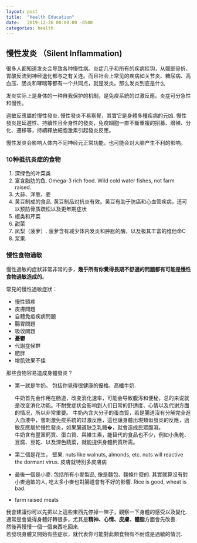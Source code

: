 ```yaml
---
layout: post
title:  "Health Education"
date:   2019-12-26 00:00:00 -0500
categories: health
---
```


## 慢性发炎 （Silent Inflammation)

很多人都知道发炎会导致各种慢性病。炎症几乎和所有的疾病挂钩，从髋部骨折、胃酸反流到神经退化都与之有关连。而且社会上常见的疾病如关节炎、糖尿病、高血压、肠炎和哮喘等都有一个共同点，就是发炎。那么发炎到底是什么

发炎实际上是身体的一种自我保护的机制，是免疫系統的过激反應。炎症可分急性和慢性。 

過敏反應屬於慢性發炎. 慢性發炎不易察覺，其實它是身體多種疾病的元凶. 慢性發炎是延遲性、持續性且全身性的發炎，免疫細胞一直不斷重複的招募、增殖、分化、遷移等，持續釋放細胞激素引起發炎反應。

慢性发炎会影响人体内不同神经元正常功能，也可能会对大脑产生不利的影响。

### 10种抵抗炎症的食物

1. 深绿色的叶菜类
2. 富含脂肪的鱼. Omega-3 rich food. Wild cold water fishes, not farm raised.
3. 大蒜、洋葱、姜
4. 黄豆制成的食品. 黄豆制品对抗炎有效。黄豆有助于防癌和心血管疾病，还可以预防骨质疏松以及更年期症状
6. 椒类和芹菜
7. 甜菜
8. 凤梨（菠萝）. 菠萝含有减少体内发炎和肿胀的酶，以及极其丰富的维他命C
9. 浆果.

### 慢性食物過敏

慢性過敏的症狀非常非常的多，**幾乎所有你覺得長期不舒適的問題都有可能是慢性食物過敏造成的**。

常見的慢性過敏症狀：

- 慢性頭疼
- 皮膚問題
- 自體免疫疾病問題
- 腸胃問題
- 吸收問題
- **憂鬱**
- 代謝症候群
- 肥胖
- 增肌效果不佳

那些食物容易造成身體發炎？

- 第一就是牛奶。 包括你覺得很健康的優格、高纖牛奶.  

  牛奶首先会作用在肠道，改变消化速率，可能会导致腹泻和便秘，总的来说就是改变消化功能。不耐受症状会影响到人们日常的舒适度、心情以及代谢方面的情况，所以非常重要。
  牛奶內含大分子的蛋白質，若是腸道沒有分解完全進入血液中，會刺激免疫系統的过激反應，這也讓身體出現類似發炎的反應，過敏反應屬於慢性發炎，如果腸道缺乏乳糖�，就會造成民眾腹瀉。  
  牛奶含有豐富鈣質、蛋白質、與維生素，能替代的食品也不少，例如小魚乾、豆腐、豆乾、以及深色蔬菜，就能提供身體鈣質所需。

- 第二個是花生， 堅果. nuts like walnuts, almonds, etc. nuts will reactive the dormant virus. 皮膚就特別多皮膚病
- 最後一個是小麥. 包括所有小麥製品, 像是麵包、麵條什麼的. 其實就算沒有對小麥過敏的人, 吃太多小麥也對腸道會有不好的影響. Rice is good, wheat is bad.
- farm raised meats

我會建議你可以先把以上這些東西先停掉一陣子，觀察一下身體的感受以及變化. 
通常是會覺得身體好轉很多，尤其是**精神、心情、皮膚、體脂**方面會先改善.    
然後再慢慢一個一個東西吃回來.  
若發現身體又開始有些症狀，就代表你可能對此類食物有不耐或是過敏的情況.  






